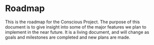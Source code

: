 # Roadmap 

This is the roadmap for the Conscious Project. The purpose of this document is to give insight into some of
the major features we plan to implement in the near future. It is a living document, and will change
 as goals and milestones are completed and new plans are made.
